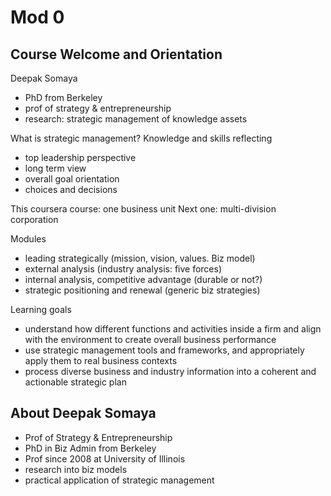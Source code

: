 # Mod 0

## Course Welcome and Orientation

Deepak Somaya

- PhD from Berkeley
- prof of strategy & entrepreneurship
- research: strategic management of knowledge assets

What is strategic management? Knowledge and skills reflecting

- top leadership perspective
- long term view
- overall goal orientation
- choices and decisions

This coursera course: one business unit Next one: multi-division corporation

Modules

- leading strategically (mission, vision, values. Biz model)
- external analysis (industry analysis: five forces)
- internal analysis, competitive advantage (durable or not?)
- strategic positioning and renewal (generic biz strategies)

Learning goals

- understand how different functions and activities inside a firm and align with
  the environment to create overall business performance
- use strategic management tools and frameworks, and appropriately apply them to
  real business contexts
- process diverse business and industry information into a coherent and
  actionable strategic plan

## About Deepak Somaya

- Prof of Strategy & Entrepreneurship
- PhD in Biz Admin from Berkeley
- Prof since 2008 at University of Illinois
- research into biz models
- practical application of strategic management
